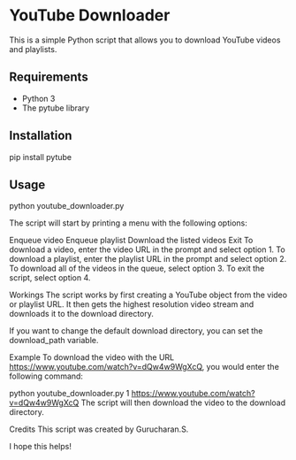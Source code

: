 # YouTube Downloader

This is a simple Python script that allows you to download YouTube videos and playlists.

## Requirements

* Python 3
* The pytube library

## Installation

pip install pytube


## Usage

python youtube_downloader.py

The script will start by printing a menu with the following options:

Enqueue video
Enqueue playlist
Download the listed videos
Exit
To download a video, enter the video URL in the prompt and select option 1. To download a playlist, enter the playlist URL in the prompt and select option 2. To download all of the videos in the queue, select option 3. To exit the script, select option 4.

Workings
The script works by first creating a YouTube object from the video or playlist URL. It then gets the highest resolution video stream and downloads it to the download directory.

If you want to change the default download directory, you can set the download_path variable.

Example
To download the video with the URL https://www.youtube.com/watch?v=dQw4w9WgXcQ, you would enter the following command:

python youtube_downloader.py
1
https://www.youtube.com/watch?v=dQw4w9WgXcQ
The script will then download the video to the download directory.

Credits
This script was created by Gurucharan.S.



I hope this helps!
